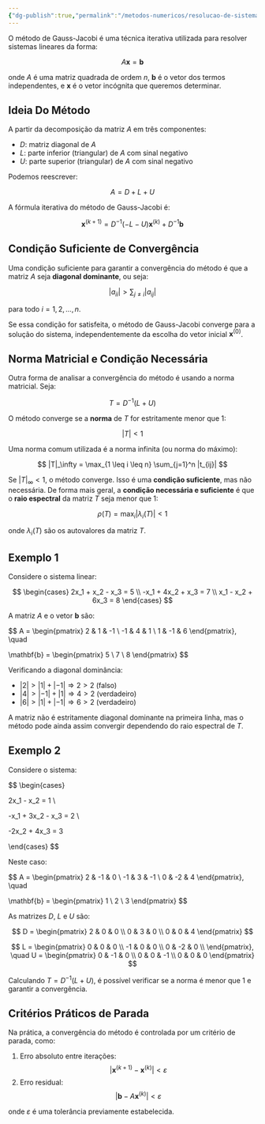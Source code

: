 ```yaml
---
{"dg-publish":true,"permalink":"/metodos-numericos/resolucao-de-sistemas-lineares/teorema-condicao-suficiente-de-converencia-do-metodo-de-gauss-jacobi/","created":"2025-05-20T13:32:50.009-03:00"}
---
```



O método de Gauss-Jacobi é uma técnica iterativa utilizada para resolver sistemas lineares da forma:

$$
A\mathbf{x} = \mathbf{b}
$$

onde $A$ é uma matriz quadrada de ordem $n$, $\mathbf{b}$ é o vetor dos termos independentes, e $\mathbf{x}$ é o vetor incógnita que queremos determinar.

## Ideia Do Método

A partir da decomposição da matriz $A$ em três componentes:

- $D$: matriz diagonal de $A$
- $L$: parte inferior (triangular) de $A$ com sinal negativo
- $U$: parte superior (triangular) de $A$ com sinal negativo

Podemos reescrever:

$$
A = D + L + U
$$

A fórmula iterativa do método de Gauss-Jacobi é:

$$
\mathbf{x}^{(k+1)} = D^{-1}(-L - U)\mathbf{x}^{(k)} + D^{-1}\mathbf{b}
$$

## Condição Suficiente de Convergência

Uma condição suficiente para garantir a convergência do método é que a matriz $A$ seja **diagonal dominante**, ou seja:

$$
|a_{ii}| > \sum_{j \neq i} |a_{ij}|
$$

para todo $i = 1, 2, \dots, n$.

Se essa condição for satisfeita, o método de Gauss-Jacobi converge para a solução do sistema, independentemente da escolha do vetor inicial $\mathbf{x}^{(0)}$.

## Norma Matricial e Condição Necessária

Outra forma de analisar a convergência do método é usando a norma matricial. Seja:

$$
T = D^{-1}(L + U)
$$

O método converge se a **norma** de $T$ for estritamente menor que 1:

$$
|T| < 1
$$

Uma norma comum utilizada é a norma infinita (ou norma do máximo):

$$
|T|_\infty = \max_{1 \leq i \leq n} \sum_{j=1}^n |t_{ij}|
$$

Se $|T|_\infty < 1$, o método converge. Isso é uma **condição suficiente**, mas não necessária. De forma mais geral, a **condição necessária e suficiente** é que o **raio espectral** da matriz $T$ seja menor que 1:

$$
\rho(T) = \max_i |\lambda_i(T)| < 1
$$

onde $\lambda_i(T)$ são os autovalores da matriz $T$.

## Exemplo 1

Considere o sistema linear:

$$
\begin{cases}
2x_1 + x_2 - x_3 = 5 \\
-x_1 + 4x_2 + x_3 = 7 \\
x_1 - x_2 + 6x_3 = 8
\end{cases}
$$

A matriz $A$ e o vetor $\mathbf{b}$ são:

$$
A = \begin{pmatrix}
2 & 1 & -1 \\
-1 & 4 & 1 \\
1 & -1 & 6
\end{pmatrix}, \quad

\mathbf{b} = \begin{pmatrix}
5 \\
7 \\
8
\end{pmatrix}
$$

Verificando a diagonal dominância:

- $|2| > |1| + |-1| \Rightarrow 2 > 2$ (falso)
- $|4| > |-1| + |1| \Rightarrow 4 > 2$ (verdadeiro)
- $|6| > |1| + |-1| \Rightarrow 6 > 2$ (verdadeiro)

A matriz não é estritamente diagonal dominante na primeira linha, mas o método pode ainda assim convergir dependendo do raio espectral de $T$.

## Exemplo 2

Considere o sistema:

$$
\begin{cases}

2x_1 - x_2 = 1 \\

-x_1 + 3x_2 - x_3 = 2 \\

-2x_2 + 4x_3 = 3

\end{cases}
$$

Neste caso:

$$
A = \begin{pmatrix}
2 & -1 & 0 \\
-1 & 3 & -1 \\
0 & -2 & 4
\end{pmatrix}, \quad

\mathbf{b} = \begin{pmatrix}
1 \\
2 \\
3
\end{pmatrix}
$$

As matrizes $D$, $L$ e $U$ são:

$$
D = \begin{pmatrix}
2 & 0 & 0 \\
0 & 3 & 0 \\
0 & 0 & 4
\end{pmatrix}
$$

$$
L = \begin{pmatrix}
0 & 0 & 0 \\
-1 & 0 & 0 \\
0 & -2 & 0 \\
\end{pmatrix}, \quad
U = \begin{pmatrix}
0 & -1 & 0 \\
0 & 0 & -1 \\
0 & 0 & 0
\end{pmatrix}
$$

Calculando $T = D^{-1}(L + U)$, é possível verificar se a norma é menor que 1 e garantir a convergência.

## Critérios Práticos de Parada

Na prática, a convergência do método é controlada por um critério de parada, como:

1. Erro absoluto entre iterações:
$$
|\mathbf{x}^{(k+1)} - \mathbf{x}^{(k)}| < \varepsilon
$$
2. Erro residual:
$$
|\mathbf{b} - A\mathbf{x}^{(k)}| < \varepsilon
$$

onde $\varepsilon$ é uma tolerância previamente estabelecida.
